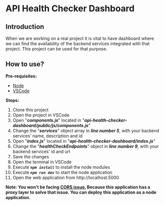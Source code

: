 # API Health Checker Dashboard

## Introduction
When we are working on a real project it is vital to have dashboard where we can find the availability of the backend services integrated with that project.
This project can be used for that purpose.

## How to use?
**Pre-requisites:**
* [Node](https://nodejs.org/en/download/)
* [VSCode](https://code.visualstudio.com/download)

**Steps:**
1. Clone this project
2. Open the project in VSCode
3. Open "***components.js***" located in "***api-health-checker-dashboard/public/js/components.js***"
4. Change the "***services***" object array in ***line number 5***, with your backend services' name, description and id
5. Open "***index.js***" located in "***api-health-checker-dashboard/index.js***"
6. Change the "***healthCheckEndpoints***" object in ***line number 9***, with your backend services' id and url
7. Save the changes
8. Open the terminal in VSCode
9. Execute ***`npm install`*** to install the node modules
10. Execute ***`npm run dev`*** to start the node application
11. Open the web application from http://localhost:5000

**Note: You won't be facing [CORS issue.](https://developer.mozilla.org/en-US/docs/Web/HTTP/CORS) Because this application has a proxy layer to solve that issue. You can deploy this application as a node application.**
